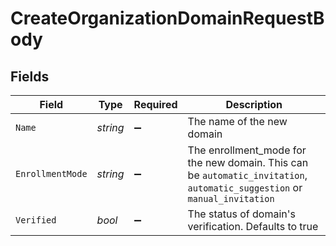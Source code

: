# CreateOrganizationDomainRequestBody


## Fields

| Field                                                                                                                     | Type                                                                                                                      | Required                                                                                                                  | Description                                                                                                               |
| ------------------------------------------------------------------------------------------------------------------------- | ------------------------------------------------------------------------------------------------------------------------- | ------------------------------------------------------------------------------------------------------------------------- | ------------------------------------------------------------------------------------------------------------------------- |
| `Name`                                                                                                                    | *string*                                                                                                                  | :heavy_minus_sign:                                                                                                        | The name of the new domain                                                                                                |
| `EnrollmentMode`                                                                                                          | *string*                                                                                                                  | :heavy_minus_sign:                                                                                                        | The enrollment_mode for the new domain. This can be `automatic_invitation`, `automatic_suggestion` or `manual_invitation` |
| `Verified`                                                                                                                | *bool*                                                                                                                    | :heavy_minus_sign:                                                                                                        | The status of domain's verification. Defaults to true                                                                     |